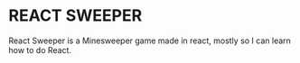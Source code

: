 # REACT SWEEPER

React Sweeper is a Minesweeper game made in react, mostly so I can learn how to do React.
